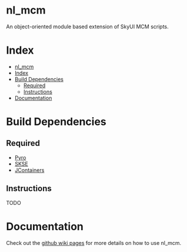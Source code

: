 # nl_mcm

An object-oriented module based extension of SkyUI MCM scripts.

# Index
<!--ts-->
   * [nl_mcm](#nl_mcm)
   * [Index](#index)
   * [Build Dependencies](#build-dependencies)
      * [Required](#required)
      * [Instructions](#instructions)
   * [Documentation](#documentation)

<!-- Added by: runner, at: Tue Feb 23 17:37:52 UTC 2021 -->

<!--te-->

# Build Dependencies

## Required

* [Pyro](https://github.com/fireundubh/pyro)
* [SKSE](https://skse.silverlock.org/)
* [JContainers](https://www.nexusmods.com/skyrimspecialedition/mods/16495)

## Instructions

TODO

# Documentation

Check out the [github wiki pages](https://github.com/MrOctopus/nl_mcm/wiki) for more details on how to use nl_mcm.